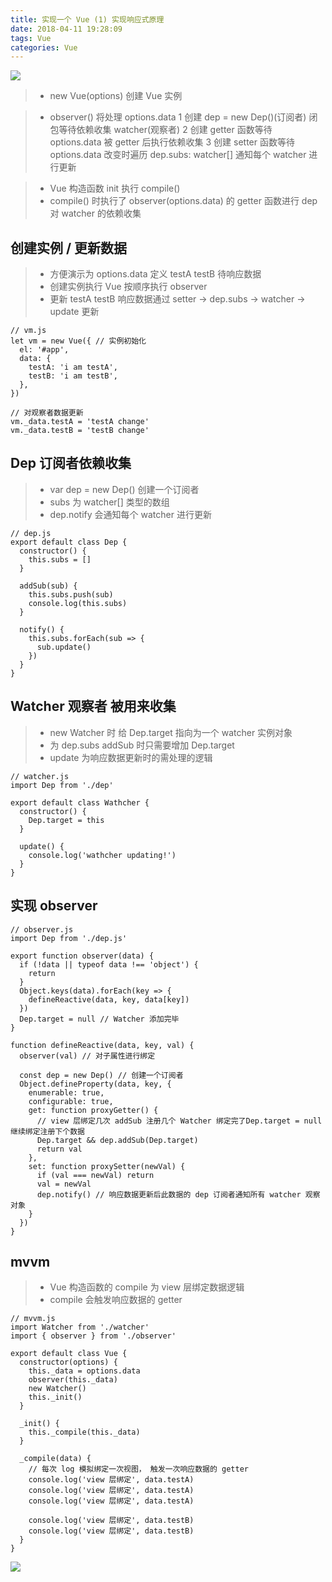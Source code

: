 ```yaml
---
title: 实现一个 Vue (1) 实现响应式原理
date: 2018-04-11 19:28:09
tags: Vue
categories: Vue
---
```

![](/images/imagemogr2_auto_orient_strip_7cimageview2_2_w_1240_12401694537009587.png)

> + new Vue(options) 创建 Vue 实例

> + observer() 将处理 options.data 
> 1 创建 dep = new Dep()(订阅者) 闭包等待依赖收集 watcher(观察者)
> 2 创建 getter 函数等待 options.data 被 getter 后执行依赖收集
> 3 创建 setter 函数等待 options.data 改变时遍历 dep.subs: watcher[] 通知每个 watcher 进行更新

> + Vue 构造函数 init 执行 compile() 
> + compile() 时执行了 observer(options.data) 的 getter 函数进行 dep 对 watcher 的依赖收集


## 创建实例 / 更新数据
> + 方便演示为 options.data 定义 testA testB 待响应数据
> + 创建实例执行 Vue 按顺序执行 observer
> + 更新 testA testB 响应数据通过 setter -> dep.subs -> watcher -> update 更新

```
// vm.js
let vm = new Vue({ // 实例初始化
  el: '#app',
  data: {
    testA: 'i am testA',
    testB: 'i am testB',
  },
})

// 对观察者数据更新
vm._data.testA = 'testA change'
vm._data.testB = 'testB change'
```

## Dep 订阅者依赖收集
> + var dep = new Dep() 创建一个订阅者
> + subs 为 watcher[] 类型的数组 
> + dep.notify 会通知每个 watcher 进行更新

```
// dep.js
export default class Dep {
  constructor() {
    this.subs = []
  }

  addSub(sub) {
    this.subs.push(sub)
    console.log(this.subs)
  }

  notify() {
    this.subs.forEach(sub => {
      sub.update()
    })
  }
}
```

## Watcher 观察者 被用来收集
> + new Watcher 时 给 Dep.target 指向为一个 watcher 实例对象
> + 为 dep.subs addSub 时只需要增加 Dep.target
> + update 为响应数据更新时的需处理的逻辑

```
// watcher.js
import Dep from './dep'

export default class Wathcher {
  constructor() {
    Dep.target = this
  }

  update() {
    console.log('wathcher updating!')
  }
}
```

## 实现 observer

```
// observer.js
import Dep from './dep.js'

export function observer(data) {
  if (!data || typeof data !== 'object') {
    return
  }
  Object.keys(data).forEach(key => {
    defineReactive(data, key, data[key])
  })
  Dep.target = null // Watcher 添加完毕
}

function defineReactive(data, key, val) {
  observer(val) // 对子属性进行绑定

  const dep = new Dep() // 创建一个订阅者
  Object.defineProperty(data, key, {
    enumerable: true,
    configurable: true,
    get: function proxyGetter() {
      // view 层绑定几次 addSub 注册几个 Watcher 绑定完了Dep.target = null 继续绑定注册下个数据
      Dep.target && dep.addSub(Dep.target)
      return val
    },
    set: function proxySetter(newVal) {
      if (val === newVal) return
      val = newVal
      dep.notify() // 响应数据更新后此数据的 dep 订阅者通知所有 watcher 观察对象
    }
  })
}
```

## mvvm
> + Vue 构造函数的 compile 为 view 层绑定数据逻辑
> + compile 会触发响应数据的 getter 

```
// mvvm.js
import Watcher from './watcher'
import { observer } from './observer'

export default class Vue {
  constructor(options) {
    this._data = options.data
    observer(this._data)
    new Watcher()
    this._init()
  }

  _init() {
    this._compile(this._data)
  }

  _compile(data) {
    // 每次 log 模拟绑定一次视图， 触发一次响应数据的 getter 
    console.log('view 层绑定', data.testA)
    console.log('view 层绑定', data.testA)
    console.log('view 层绑定', data.testA)

    console.log('view 层绑定', data.testB)
    console.log('view 层绑定', data.testB)
  }
}
```

![](/images/imagemogr2_auto_orient_strip_7cimageview2_2_w_1240_12401694537010248.png)
